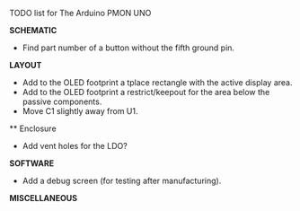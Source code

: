 TODO list for The Arduino PMON UNO

**SCHEMATIC**
* Find part number of a button without the fifth ground pin.

**LAYOUT**
* Add to the OLED footprint a tplace rectangle with the active display area.
* Add to the OLED footprint a restrict/keepout for the area below the passive components.
* Move C1 slightly away from U1.

** Enclosure
* Add vent holes for the LDO?

**SOFTWARE**
* Add a debug screen (for testing after manufacturing).

**MISCELLANEOUS**





